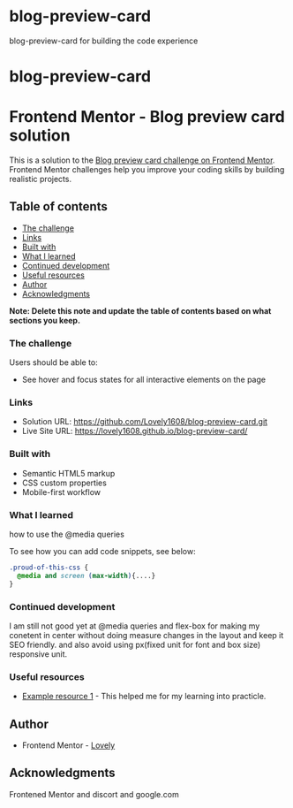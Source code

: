 # blog-preview-card
blog-preview-card for building the code experience 
# blog-preview-card
# Frontend Mentor - Blog preview card solution

This is a solution to the [Blog preview card challenge on Frontend Mentor](https://www.frontendmentor.io/challenges/blog-preview-card-ckPaj01IcS). Frontend Mentor challenges help you improve your coding skills by building realistic projects. 

## Table of contents

  - [The challenge](#the-challenge)
  - [Links](#links)
  - [Built with](#built-with)
  - [What I learned](#what-i-learned)
  - [Continued development](#continued-development)
  - [Useful resources](#useful-resources)
- [Author](#author)
- [Acknowledgments](#acknowledgments)

**Note: Delete this note and update the table of contents based on what sections you keep.**

### The challenge

Users should be able to:

- See hover and focus states for all interactive elements on the page

### Links

- Solution URL: https://github.com/Lovely1608/blog-preview-card.git
- Live Site URL: https://lovely1608.github.io/blog-preview-card/


### Built with

- Semantic HTML5 markup
- CSS custom properties
- Mobile-first workflow

### What I learned

how to use the @media queries

To see how you can add code snippets, see below:

```css
.proud-of-this-css {
  @media and screen (max-width){....}
}
```
### Continued development

I am still not good yet at @media queries and flex-box for making my conetent in center without doing measure changes in the layout and keep it SEO friendly.
and also avoid using px(fixed unit for font and box size) responsive unit.
### Useful resources

- [Example resource 1](https://www.frontendmentor.io/home) - This helped me for my learning into practicle. 

## Author

- Frontend Mentor - [Lovely](https://www.frontendmentor.io/profile/yourusername)

## Acknowledgments

Frontened Mentor and discort and google.com 
